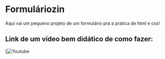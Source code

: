 # Formuláriozin
Aqui vai um pequeno projeto de um formulário pra a pratica de html e css!

## Link de um vídeo bem didático de como fazer:
[![Youtube](https://youtu.be/wwqOJ2o84S4?si=-nfQF4K0yi46mBZO)





